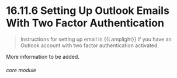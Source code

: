 #    16.11.6 Setting Up Outlook Emails With Two Factor Authentication

> Instructions for setting up email in {{Lamplight}} if you have an Outlook account with two factor authentication activated. 

More information to be added.


###### core module
